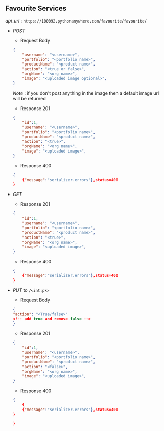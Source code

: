 ## Favourite Services
*api_url* : `https://100092.pythonanywhere.com/favourite/favourite/`

- *POST*

    - Request Body

    ```json
    {
        "username": "<username>",
        "portfolio": "<portfolio name>",
        "productName": "<product name>",
        "action": "<true or false>",
        "orgName": "<org name>",
        "image": "<uploaded image optional>",
    }

    ```
    *Note* : if you don't post anything in the image then a default image url will be returned

    - Response 201

    ```json
    {
        "id":1,
        "username": "<username>",
        "portfolio": "<portfolio name>",
        "productName": "<product name>",
        "action": "<true>",
        "orgName": "<org name>",
        "image": "<uploaded image>",
    }
    ```
    - Response 400

    ```json
    {
        {"message":"serializer.errors"},status=400
    }
    ```
- *GET*

    - Response 201

    ```json
    {
        "id":1,
        "username": "<username>",
        "portfolio": "<portfolio name>",
        "productName": "<product name>",
        "action": "<true>",
        "orgName": "<org name>",
        "image": "<uploaded image>",
    }
    ```

    - Response 400

    ```json
    {
        {"message":"serializer.errors"},status=400
    }
    ```
- *PUT* to `/<int:pk>`
    - Request Body

    ```json
    {
    "action": "<True/false>"
    <!-- add true and remove false -->
    }
    ```

    - Response 201

    ```json
    {
        "id":1,
        "username": "<username>",
        "portfolio": "<portfolio name>",
        "productName": "<product name>",
        "action": "<false>",
        "orgName": "<org name>",
        "image": "<uploaded image>",
    }
    ```

    - Response 400

    ```json
    {
        {
        {"message":"serializer.errors"},status=400
    }

    }
    ```
